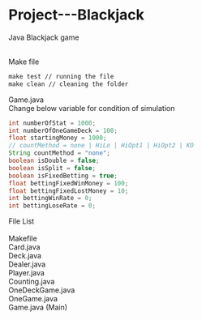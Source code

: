 # Project---Blackjack
Java Blackjack game<br /><br />

Make file<br />
```makefile
make test // running the file
make clean // cleaning the folder
```

Game.java<br />
Change below variable for condition of simulation
```java
int numberOfStat = 1000;
int numberOfOneGameDeck = 100;
float startingMoney = 1000;
// countMethod = none | HiLo | HiOpt1 | HiOpt2 | KO
String countMethod = "none";
boolean isDouble = false;
boolean isSplit = false;
boolean isFixedBetting = true;
float bettingFixedWinMoney = 100;
float bettingFixedLostMoney = 10;
int bettingWinRate = 0;
int bettingLoseRate = 0;
```

File List<br /><br />
Makefile<br />
Card.java<br />
Deck.java<br />
Dealer.java<br />
Player.java<br />
Counting.java<br />
OneDeckGame.java<br />
OneGame.java<br />
Game.java (Main)<br />
